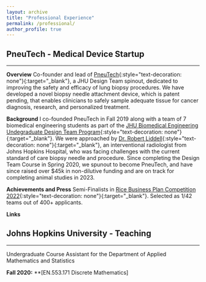 ```yaml
---
layout: archive
title: "Professional Experience"
permalink: /professional/
author_profile: true
---
```


## PneuTech - Medical Device Startup 
---
**Overview**
Co-founder and lead of [PneuTech](http://www.pneutechmed.com/){:style="text-decoration: none"}{:target="_blank"}, a JHU Design Team spinout, dedicated to improving the safety and efficacy of lung biopsy procedures. We have developed a novel biopsy needle attachment device, which is patent pending, that enables clinicians to safely sample adequate tissue for cancer diagnosis, research, and personalized treatment.

**Background**
I co-founded PneuTech in Fall 2019 along with a team of 7 biomedical engineering students as part of the [JHU Biomedical Engineering Undegraduate Design Team Program](https://www.bme.jhu.edu/academics/bme-design/undergraduate-design-team/){:style="text-decoration: none"}{:target="_blank"}. We were approached by [Dr. Robert Liddell](https://www.hopkinsmedicine.org/profiles/details/robert-liddell){:style="text-decoration: none"}{:target="_blank"}, an interventional radiologist from Johns Hopkins Hospital, who was facing challenges with the current standard of care biopsy needle and procedure. Since completing the Design Team Course in Spring 2020, we spunout to become PneuTech, and have since raised over $45k in non-dilutive funding and are on track for completing animal studies in 2023.

**Achievements and Press**
Semi-Finalists in [Rice Business Plan Competition 2022](https://rbpc.rice.edu/2022){:style="text-decoration: none"}{:target="_blank"}. Selected as 1/42 teams out of 400+ applicants. 

**Links**

## Johns Hopkins University - Teaching 
---

Undergraduate Course Assistant for the Department of Applied Mathematics and Statistics

**Fall 2020:** <span style="font-size:1em;">**[EN.553.171 Discrete Mathematics]
